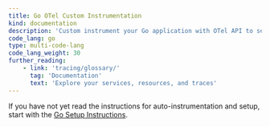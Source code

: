 ```yaml
---
title: Go OTel Custom Instrumentation
kind: documentation
description: 'Custom instrument your Go application with OTel API to send traces to Datadog'
code_lang: go
type: multi-code-lang
code_lang_weight: 30
further_reading:
    - link: 'tracing/glossary/'
      tag: 'Documentation'
      text: 'Explore your services, resources, and traces'
---
```

<div class="alert alert-info">
If you have not yet read the instructions for auto-instrumentation and setup, start with the <a href="https://docs.datadoghq.com/tracing/setup/go/">Go Setup Instructions</a>.
</div>
